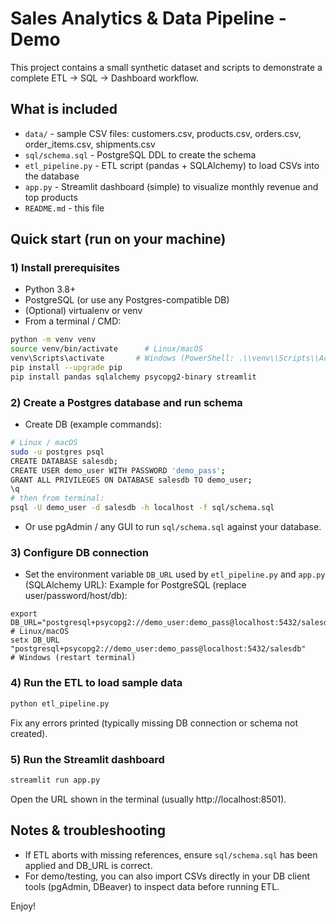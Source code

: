 # Sales Analytics & Data Pipeline - Demo

This project contains a small synthetic dataset and scripts to demonstrate a complete ETL -> SQL -> Dashboard workflow.

## What is included
- `data/` - sample CSV files: customers.csv, products.csv, orders.csv, order_items.csv, shipments.csv
- `sql/schema.sql` - PostgreSQL DDL to create the schema
- `etl_pipeline.py` - ETL script (pandas + SQLAlchemy) to load CSVs into the database
- `app.py` - Streamlit dashboard (simple) to visualize monthly revenue and top products
- `README.md` - this file

## Quick start (run on your machine)

### 1) Install prerequisites
- Python 3.8+
- PostgreSQL (or use any Postgres-compatible DB)
- (Optional) virtualenv or venv
- From a terminal / CMD:
```bash
python -m venv venv
source venv/bin/activate      # Linux/macOS
venv\Scripts\activate       # Windows (PowerShell: .\\venv\\Scripts\\Activate.ps1)
pip install --upgrade pip
pip install pandas sqlalchemy psycopg2-binary streamlit
```

### 2) Create a Postgres database and run schema
- Create DB (example commands):
```bash
# Linux / macOS
sudo -u postgres psql
CREATE DATABASE salesdb;
CREATE USER demo_user WITH PASSWORD 'demo_pass';
GRANT ALL PRIVILEGES ON DATABASE salesdb TO demo_user;
\q
# then from terminal:
psql -U demo_user -d salesdb -h localhost -f sql/schema.sql
```

- Or use pgAdmin / any GUI to run `sql/schema.sql` against your database.

### 3) Configure DB connection
- Set the environment variable `DB_URL` used by `etl_pipeline.py` and `app.py` (SQLAlchemy URL):
  Example for PostgreSQL (replace user/password/host/db):
```
export DB_URL="postgresql+psycopg2://demo_user:demo_pass@localhost:5432/salesdb"   # Linux/macOS
setx DB_URL "postgresql+psycopg2://demo_user:demo_pass@localhost:5432/salesdb"    # Windows (restart terminal)
```

### 4) Run the ETL to load sample data
```bash
python etl_pipeline.py
```

Fix any errors printed (typically missing DB connection or schema not created).

### 5) Run the Streamlit dashboard
```bash
streamlit run app.py
```

Open the URL shown in the terminal (usually http://localhost:8501).

## Notes & troubleshooting
- If ETL aborts with missing references, ensure `sql/schema.sql` has been applied and DB_URL is correct.
- For demo/testing, you can also import CSVs directly in your DB client tools (pgAdmin, DBeaver) to inspect data before running ETL.

Enjoy!

